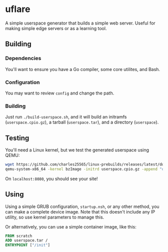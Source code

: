 # uflare

A simple userspace generator that builds a simple web server. Useful for making simple edge servers or as a learning tool.

## Building

### Dependencies

You'll want to ensure you have a Go compiler, some core utilites, and Bash.

### Configuration

You may want to review `config` and change the path.

### Building

Just run `./build-userspace.sh`, and it will build an initramfs (`userspace.cpio.gz`), a tarball (`userspace.tar`), and a directory (`userspace`).

## Testing

You'll need a Linux kernel, but we test the generated userspace using QEMU:

```bash
wget https://github.com/charles25565/linux-prebuilds/releases/latest/download/bzImage
qemu-system-x86_64 -kernel bzImage -initrd userspace.cpio.gz -append "quiet ip=dhcp" -device e1000,netdev=net0 -netdev user,id=net0,hostfwd=tcp::8080-:80 -accel kvm
```

On `localhost:8080`, you should see your site!

## Using

Using a simple GRUB configuration, `startup.nsh`, or any other method, you can make a complete device image. Note that this doesn't include any IP utility, so use kernel parameters to manage this.

Or alternatively, you can use a simple container image, like this:

```dockerfile
FROM scratch
ADD userspace.tar /
ENTRYPOINT ["/init"]
```
